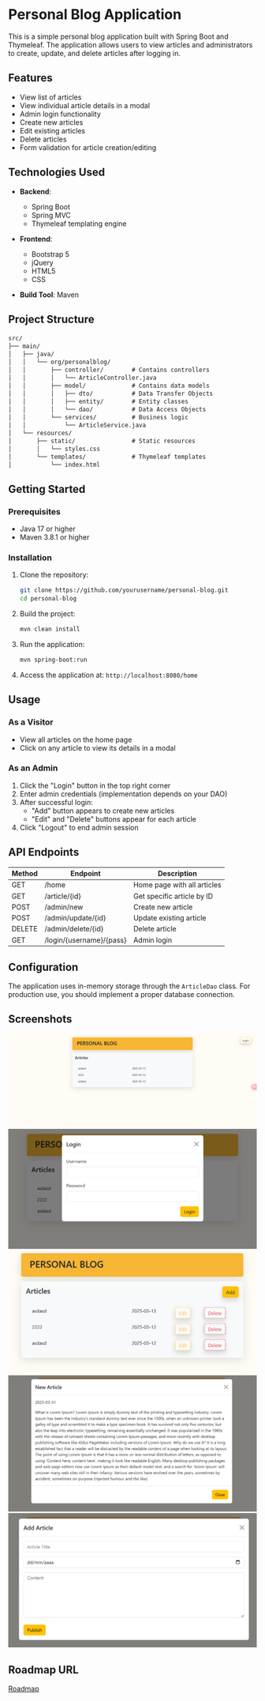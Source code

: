 # Personal Blog Application

This is a simple personal blog application built with Spring Boot and Thymeleaf. The application allows users to view articles and administrators to create, update, and delete articles after logging in.

## Features

- View list of articles
- View individual article details in a modal
- Admin login functionality
- Create new articles
- Edit existing articles
- Delete articles
- Form validation for article creation/editing

## Technologies Used

- **Backend**:
    - Spring Boot
    - Spring MVC
    - Thymeleaf templating engine

- **Frontend**:
    - Bootstrap 5
    - jQuery
    - HTML5
    - CSS

- **Build Tool**: Maven

## Project Structure

```
src/
├── main/
│   ├── java/
│   │   └── org/personalblog/
│   │       ├── controller/        # Contains controllers
│   │       │   └── ArticleController.java
│   │       ├── model/             # Contains data models
│   │       │   ├── dto/           # Data Transfer Objects
│   │       │   ├── entity/        # Entity classes
│   │       │   └── dao/           # Data Access Objects
│   │       └── services/          # Business logic
│   │           └── ArticleService.java
│   └── resources/
│       ├── static/                # Static resources
│       │   └── styles.css
│       └── templates/             # Thymeleaf templates
│           └── index.html
```

## Getting Started

### Prerequisites

- Java 17 or higher
- Maven 3.8.1 or higher

### Installation

1. Clone the repository:
   ```bash
   git clone https://github.com/yourusername/personal-blog.git
   cd personal-blog
   ```

2. Build the project:
   ```bash
   mvn clean install
   ```

3. Run the application:
   ```bash
   mvn spring-boot:run
   ```

4. Access the application at: `http://localhost:8080/home`

## Usage

### As a Visitor
- View all articles on the home page
- Click on any article to view its details in a modal

### As an Admin
1. Click the "Login" button in the top right corner
2. Enter admin credentials (implementation depends on your DAO)
3. After successful login:
    - "Add" button appears to create new articles
    - "Edit" and "Delete" buttons appear for each article
4. Click "Logout" to end admin session

## API Endpoints

| Method | Endpoint                | Description                          |
|--------|-------------------------|--------------------------------------|
| GET    | /home                   | Home page with all articles          |
| GET    | /article/{id}           | Get specific article by ID           |
| POST   | /admin/new              | Create new article                   |
| POST   | /admin/update/{id}      | Update existing article              |
| DELETE | /admin/delete/{id}      | Delete article                       |
| GET    | /login/{username}/{pass}| Admin login                          |

## Configuration

The application uses in-memory storage through the `ArticleDao` class. For production use, you should implement a proper database connection.

## Screenshots

![img.png](img.png) ![img_1.png](img_1.png) ![img_2.png](img_2.png)
![img_3.png](img_3.png) ![img_4.png](img_4.png)

## Roadmap URL

[Roadmap](https://roadmap.sh/projects/personal-blog)